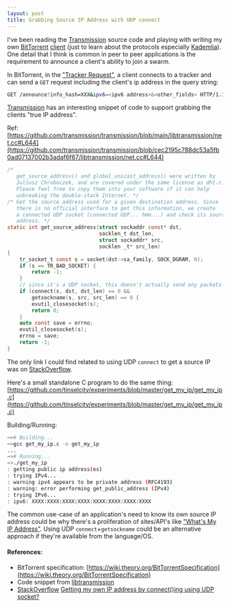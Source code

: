 ```yaml
---
layout: post
title: Grabbing Source IP Address with UDP connect
---
```


I've been reading the [Transmission](https://github.com/transmission/transmission) source code and playing with writing my own [BitTorrent](https://en.wikipedia.org/wiki/BitTorrent) [client](https://github.com/tinselcity/ntrnt) (just to learn about the protocols especially [Kademlia](https://en.wikipedia.org/wiki/Kademlia)).  One detail that I think is common in peer to peer applications is the requirement to announce a client's ability to join a swarm.

In BitTorrent, in the ["Tracker Request"](https://wiki.theory.org/BitTorrentSpecification#Tracker_Request_Parameters), a client connects to a tracker and can send a `GET` request including the client's ip address in the query string:

```sh
GET /announce?info_hash=XXX&ipv6=<ipv6 address>&<other_fields> HTTP/1.1
```

[Transmission](https://github.com/transmission/transmission) has an interesting snippet of code to support grabbing the clients "true IP address".

Ref: [https://github.com/transmission/transmission/blob/main/libtransmission/net.cc#L644](https://github.com/transmission/transmission/blob/cec2195c788dc53a5fb0ad07137002b3adaf6f67/libtransmission/net.cc#L644)
```c
/*
   get_source_address() and global_unicast_address() were written by
   Juliusz Chroboczek, and are covered under the same license as dht.c.
   Please feel free to copy them into your software if it can help
   unbreaking the double-stack Internet. */
/* Get the source address used for a given destination address. Since
   there is no official interface to get this information, we create
   a connected UDP socket (connected UDP... hmm...) and check its source
   address. */
static int get_source_address(struct sockaddr const* dst,
                              socklen_t dst_len,
                              struct sockaddr* src,
                              socklen _t* src_len)
{
    tr_socket_t const s = socket(dst->sa_family, SOCK_DGRAM, 0);
    if (s == TR_BAD_SOCKET) {
        return -1;
    }
    // since it's a UDP socket, this doesn't actually send any packets
    if (connect(s, dst, dst_len) == 0 &&
        getsockname(s, src, src_len) == 0 {
        evutil_closesocket(s);
        return 0;
    }
    auto const save = errno;
    evutil_closesocket(s);
    errno = save;
    return -1;
}
```

The only link I could find related to using UDP `connect` to get a source IP was on [StackOverflow](https://stackoverflow.com/a/25879380).

Here's a small standalone C program to do the same thing:
[https://github.com/tinselcity/experiments/blob/master/get_my_ip/get_my_ip.c](https://github.com/tinselcity/experiments/blob/master/get_my_ip/get_my_ip.c)

Building/Running:
```sh
~># Building...
~>gcc get_my_ip.c -o get_my_ip
...
~># Running...
~>./get_my_ip 
: getting public ip address(es)
: trying IPv4...
: warning ipv4 appears to be private address (RFC4193)
: warning: error performing get_public_address (IPv4)
: trying IPv6...
: ipv6: XXXX:XXXX:XXXX:XXXX:XXXX:XXXX:XXXX:XXXX
```

The common use-case of an application's need to know its own source IP address could be why there's a proliferation of sites/API's like ["What's My IP Address"](https://whatismyipaddress.com).  Using UDP `connect`+`getsockname` could be an alternative approach if they're available from the language/OS.

#### References:
- BitTorrent specification: [https://wiki.theory.org/BitTorrentSpecification](https://wiki.theory.org/BitTorrentSpecification)
- Code snippet from [libtransmission](https://github.com/transmission/transmission/blob/cec2195c788dc53a5fb0ad07137002b3adaf6f67/libtransmission/net.cc#L644)
- [StackOverflow](https://stackoverflow.com/) [Getting my own IP address by connect()ing using UDP socket?](https://stackoverflow.com/questions/25879280/getting-my-own-ip-address-by-connecting-using-udp-socket)



